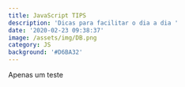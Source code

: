 ```yaml
---
title: JavaScript TIPS
description: 'Dicas para facilitar o dia a dia '
date: '2020-02-23 09:38:37'
image: /assets/img/DB.png
category: JS
background: '#D6BA32'
---
```

Apenas um teste
